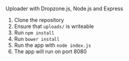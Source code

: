 Uploader with Dropzone.js, Node.js and Express
1. Clone the repository
2. Ensure that `uploads/` is writeable
3. Run `npm install`
4. Run `bower install`
5. Run the app with `node index.js`
6. The app will run on port 8080
